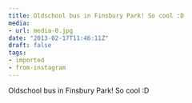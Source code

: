 ```yaml
---
title: Oldschool bus in Finsbury Park! So cool :D
media:
- url: media-0.jpg
date: "2013-02-17T11:46:11Z"
draft: false
tags:
- imported
- from-instagram
---
```

Oldschool bus in Finsbury Park\! So cool :D
